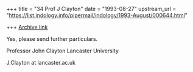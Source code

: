 +++
title = "34 Prof J Clayton"
date = "1993-08-27"
upstream_url = "https://list.indology.info/pipermail/indology/1993-August/000644.html"

+++
[Archive link](https://list.indology.info/pipermail/indology/1993-August/000644.html)

Yes, please send further particulars.

Professor John Clayton
Lancaster University

J.Clayton at lancaster.ac.uk






